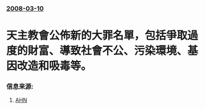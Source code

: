 ### [2008-03-10](/news/2008/03/10/index.md)

##### 
# 天主教會公佈新的大罪名單，包括爭取過度的財富、導致社會不公、污染環境、基因改造和吸毒等。




### 信息来源:

1. [AHN](https://web.archive.org/web/20080314014233/http://www.allheadlinenews.com/articles/7010282589)
